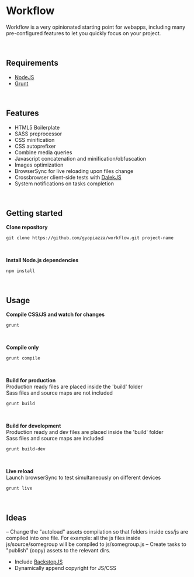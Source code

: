 # Workflow

Workflow is a very opinionated starting point for webapps, including many pre-configured features to let you quickly focus on your project.

<br/>

## Requirements

- [NodeJS](https://nodejs.org)
- [Grunt](http://gruntjs.com)

<br/>

## Features

- HTML5 Boilerplate
- SASS preprocessor
- CSS minification
- CSS autoprefixer
- Combine media queries
- Javascript concatenation and minification/obfuscation
- Images optimization
- BrowserSync for live reloading upon files change
- Crossbrowser client-side tests with [DalekJS](http://dalekjs.com)
- System notifications on tasks completion

<br/>

## Getting started

**Clone repository**

```
git clone https://github.com/gyopiazza/workflow.git project-name
```

<br/>

**Install Node.js dependencies**

```
npm install
```

<br/>

## Usage

**Compile CSS/JS and watch for changes**

```
grunt
```

<br/>

**Compile only**

```
grunt compile
```

<br/>

**Build for production**<br/>
Production ready files are placed inside the 'build' folder<br/>
Sass files and source maps are not included

```
grunt build
```

<br/>

**Build for development**<br/>
Production ready and dev files are placed inside the 'build' folder<br/>
Sass files and source maps are included

```
grunt build-dev
```

<br/>

**Live reload**<br/>
Launch browserSync to test simultaneously on different devices

```
grunt live
```

<br/>

## Ideas

– Change the "autoload" assets compilation so that folders inside css/js are compiled into one file.
  For example: all the js files inside js/source/somegroup will be compiled to js/somegroup.js
– Create tasks to "publish" (copy) assets to the relevant dirs.
- Include [BackstopJS](https://garris.github.io/BackstopJS)
- Dynamically append copyright for JS/CSS
